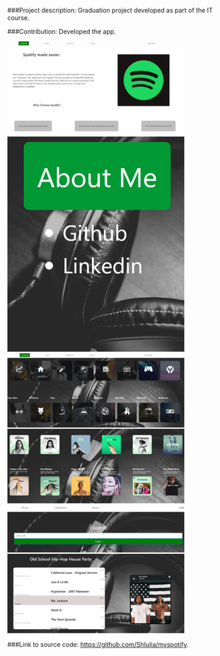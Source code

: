 ###Project description: Graduation project developed as part of the IT course.

###Contribution: Developed the app.

<div>
<a href="url"><img src="./starting-page.png" width="400"></a>
<a href="url"><img src="./about-page.png" width="400"></a>
<a href="url"><img src="./categories.png" width="400"></a>
<a href="url"><img src="./category-selected.png" width="400"></a>
<a href="url"><img src="./login.png" width="400"></a>
<a href="url"><img src="./playlist+player.png" width="400"></a>
</div>


###Link to source code: https://github.com/ShIulia/myspotify.

